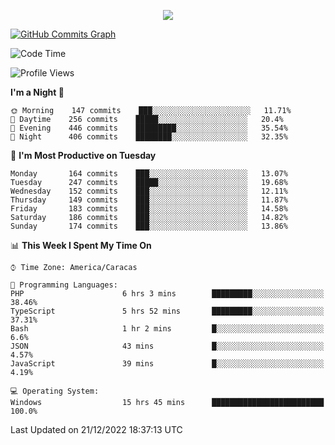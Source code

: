 <p align="center">
  <a href="http://www.github.com/thevacs">
    <img src="https://github-readme-streak-stats.herokuapp.com/?user=thevacs&stroke=ffffff&background=1c1917&ring=0891b2&fire=0891b2&currStreakNum=ffffff&currStreakLabel=0891b2&sideNums=ffffff&sideLabels=ffffff&dates=ffffff&hide_border=true" />
  </a>
  
  <a href="http://www.github.com/thevacs"><img src="https://github-readme-activity-graph.cyclic.app/graph?username=thevacs&bg_color=000000&color=ffffff&line=ff0000&point=ebebeb&area=true&hide_border=true" alt="GitHub Commits Graph" /></a>
  
</p>

<!--START_SECTION:waka-->
![Code Time](http://img.shields.io/badge/Code%20Time-982%20hrs%2056%20mins-blue)

![Profile Views](http://img.shields.io/badge/Profile%20Views-6-blue)

**I'm a Night 🦉** 

```text
🌞 Morning    147 commits    ███░░░░░░░░░░░░░░░░░░░░░░   11.71% 
🌆 Daytime    256 commits    █████░░░░░░░░░░░░░░░░░░░░   20.4% 
🌃 Evening    446 commits    █████████░░░░░░░░░░░░░░░░   35.54% 
🌙 Night      406 commits    ████████░░░░░░░░░░░░░░░░░   32.35%

```
📅 **I'm Most Productive on Tuesday** 

```text
Monday       164 commits    ███░░░░░░░░░░░░░░░░░░░░░░   13.07% 
Tuesday      247 commits    █████░░░░░░░░░░░░░░░░░░░░   19.68% 
Wednesday    152 commits    ███░░░░░░░░░░░░░░░░░░░░░░   12.11% 
Thursday     149 commits    ███░░░░░░░░░░░░░░░░░░░░░░   11.87% 
Friday       183 commits    ███░░░░░░░░░░░░░░░░░░░░░░   14.58% 
Saturday     186 commits    ███░░░░░░░░░░░░░░░░░░░░░░   14.82% 
Sunday       174 commits    ███░░░░░░░░░░░░░░░░░░░░░░   13.86%

```


📊 **This Week I Spent My Time On** 

```text
⌚︎ Time Zone: America/Caracas

💬 Programming Languages: 
PHP                      6 hrs 3 mins        █████████░░░░░░░░░░░░░░░░   38.46% 
TypeScript               5 hrs 52 mins       █████████░░░░░░░░░░░░░░░░   37.31% 
Bash                     1 hr 2 mins         █░░░░░░░░░░░░░░░░░░░░░░░░   6.6% 
JSON                     43 mins             █░░░░░░░░░░░░░░░░░░░░░░░░   4.57% 
JavaScript               39 mins             █░░░░░░░░░░░░░░░░░░░░░░░░   4.19%

💻 Operating System: 
Windows                  15 hrs 45 mins      █████████████████████████   100.0%

```


 Last Updated on 21/12/2022 18:37:13 UTC
<!--END_SECTION:waka-->
